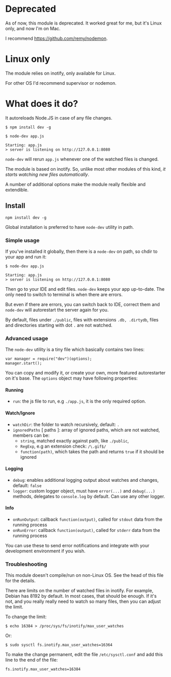 
# Deprecated

As of now, this module is deprecated. It worked great for me, but it's Linux only, and now I'm on Mac.

I recommend https://github.com/remy/nodemon.

# Linux only

The module relies on inotify, only available for Linux.

For other OS I'd recommend supervisor or nodemon.

# What does it do?

It autoreloads Node.JS in case of any file changes. 


    $ npm install dev -g

    $ node-dev app.js

    Starting: app.js
    > server is listening on http://127.0.0.1:8080

`node-dev` will rerun `app.js` whenever one of the watched files is
changed.

The module is based on inotify. So, unlike most other modules of this kind, *it starts watching new files automatically*. 

A number of additional options make the module really flexible and extendible.

## Install

`npm install dev -g`

Global installation is preferred to have `node-dev` utility in path.

### Simple usage

If you've installed it globally, then there is a `node-dev` on path, so chdir to your app and run it:

    $ node-dev app.js

    Starting: app.js
    > server is listening on http://127.0.0.1:8080

Then go to your IDE and edit files. `node-dev` keeps your app up-to-date. The only need to switch to terminal is when there are errors.

But even if there are errors, you can switch back to IDE, correct them and `node-dev` will autorestart the server again for you.

By default, files under `./public`, files with extensions `.db, .dirtydb`, files and directories starting with dot `.` are not watched.

### Advanced usage

The `node-dev` utility is a tiny file which basically contains two lines:

    var manager = require("dev")(options);
    manager.start();

You can copy and modify it, or create your own, more featured autorestarter on it's base.
The `options` object may have following properties:

#### Running

- `run`: the js file to run, e.g `./app.js`, it is the only required option.

#### Watch/Ignore

- `watchDir`: the folder to watch recursively, default: `.`
- `ignoredPaths` [ paths ]: array of ignored paths, which are not watched, members can be:
    * `string`, matched exactly against path, like `./public`,
    * `RegExp`, e.g an extension check: `/\.gif$/`
    * `function(path)`, which takes the path and returns `true` if it should be ignored

#### Logging
- `debug`: enables additional logging output about watches and changes, default: `false`
- `logger`: custom logger object, must have `error(...)` and `debug(...)` methods, delegates to `console.log` by default. Can use any other logger.

#### Info
- `onRunOutput`: callback `function(output)`, called for `stdout` data from the running process
- `onRunError`: callback `function(output)`, called for `stderr` data from the running process

You can use these to send error notifications and integrate with your development environment if you wish.

### Troubleshooting

This module doesn't compile/run on non-Linux OS. See the head of this file for the details.

There are limits on the number of watched files in inotify. For example, Debian has 8192 by default. In most cases, that should be enough. If it's not, and you really really need to watch so many files, then you can adjust the limit.

To change the limit:

    $ echo 16384 > /proc/sys/fs/inotify/max_user_watches

Or:

    $ sudo sysctl fs.inotify.max_user_watches=16364

To make the change permanent, edit the file `/etc/sysctl.conf` and add this line to the end of the file:

    fs.inotify.max_user_watches=16384



